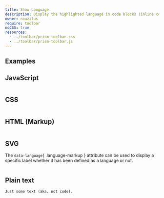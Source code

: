 ```yaml
---
title: Show Language
description: Display the highlighted language in code blocks (inline code does not show the label).
owner: nauzilus
require: toolbar
noCSS: true
resources:
  - ../toolbar/prism-toolbar.css
  - ../toolbar/prism-toolbar.js
---
```


<section>

# Examples

## JavaScript

<pre data-src="./prism-show-language.js"></pre>

## CSS

<pre data-src="../toolbar/prism-toolbar.css"></pre>

## HTML (Markup)

<pre data-src="./index.html"></pre>

## SVG

The `data-language`{ .language-markup } attribute can be used to display a specific label whether it has been defined as a language or not.

<pre data-language="SVG v1.1" data-src="https://prismjs.com/assets/logo.svg"></pre>

## Plain text

```none
Just some text (aka. not code).
```

</section>
